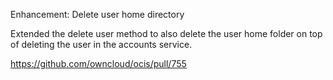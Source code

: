 Enhancement: Delete user home directory

Extended the delete user method to also delete the user home folder on top of deleting the user in the accounts service.

https://github.com/owncloud/ocis/pull/755
